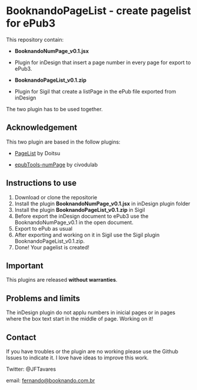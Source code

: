 # BooknandoPageList - create pagelist for ePub3

This repository contain:

- **BooknandoNumPage_v0.1.jsx**
- Plugin for inDesign that insert a page number in every page for export to ePub3.

- **BooknandoPageList_v0.1.zip**
- Plugin for Sigil that create a listPage in the ePub file exported from inDesign

The two plugin has to be used together.

## Acknowledgement

This two plugin are based in the follow plugins:
- [PageList](https://www.mobileread.com/forums/showthread.php?t=265237) by Doitsu

- [epubTools-numPage](https://github.com/civodulab/epubTools-numPage) by civodulab

## Instructions to use
1. Download or clone the repositorie
2. Install the plugin **BooknandoNumPage_v0.1.jsx** in inDesign plugin folder
3. Install the plugin **BooknandoPageList_v0.1.zip** in Sigil
4. Before export the inDesign document to ePub3 use the BooknandoNumPage_v0.1 in the open document.
5. Export to ePub as usual
6. After exporting and working on it in Sigil use the Sigil plugin BooknandoPageList_v0.1.zip.
7. Done! Your pagelist is created!

## Important
This plugins are released **without warranties**. 

## Problems and limits
The inDesign plugin do not applu numbers in inicial pages or in pages where the box text start in the middle of page. Working on it!

## Contact
If you have troubles or the plugin are no working please use the Github Issues to indicate it.
I love have ideas to improve this work.


Twitter: @JFTavares

email: fernando@booknando.com.br